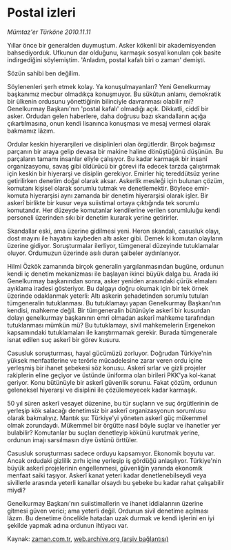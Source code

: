 # Postal izleri

*Mümtaz'er Türköne 2010.11.11*

<td class="columnist-detail">
<p>Yıllar önce bir generalden duymuştum. Asker kökenli bir akademisyenden bahsediyorduk. Ufkunun dar olduğunu, karmaşık sosyal konuları çok basite indirgediğini söylemiştim. 'Anladım, postal kafalı biri o zaman' demişti.</p>
<p>
<div id="haberMetinDiv">
<p>Sözün sahibi ben değilim.
<p>Söylenenleri şerh etmek kolay. Ya konuşulmayanları? Yeni Genelkurmay başkanımız mecbur olmadıkça konuşmuyor. Bu sükûtun anlamı, demokratik bir ülkenin ordusunu yönettiğinin bilinciyle davranması olabilir mi? Genelkurmay Başkanı'nın 'postal kafalı' olmadığı açık. Dikkatli, ciddî bir asker. Ordudan gelen haberlere, daha doğrusu bazı skandalların açığa çıkartılmasına, onun kendi lisanınca konuşması ve mesaj vermesi olarak bakmamız lâzım.
<p>Ordular keskin hiyerarşileri ve disiplinleri olan örgütlerdir. Birçok bağımsız parçanın bir araya gelip devasa bir makine haline dönüştüğünü düşünün. Bu parçaların tamamı insanlar eliyle çalışıyor. Bu kadar karmaşık bir insanî organizasyonu, savaş gibi öldürücü bir görevi ifa edecek tarzda çalıştırmak için keskin bir hiyerarşi ve disiplin gerekiyor. Emirler hiç tereddütsüz yerine getirilirken denetim doğal olarak aksar. Askerlik mesleği için bulunan çözüm, komutanı kişisel olarak sorumlu tutmak ve denetlemektir. Böylece emir-komuta hiyerarşisi aynı zamanda bir denetim hiyerarşisi olarak işler. Bir askerî birlikte bir kusur veya suiistimal ortaya çıktığında tek sorumlu komutandır. Her düzeyde komutanlar kendilerine verilen sorumluluğu kendi personeli üzerinden sıkı bir denetim kurarak yerine getirirler.
<p>Skandallar eski, ama üzerine gidilmesi yeni. Heron skandalı, casusluk olayı, dost mayını ile hayatını kaybeden altı asker gibi. Demek ki komutan olayların üzerine gidiyor. Soruşturmalar ilerliyor, tümgeneral düzeyinde tutuklamalar oluyor. Ordumuzun üzerinde asılı duran şaibeler aydınlanıyor.
<p>Hilmi Özkök zamanında birçok generalin yargılanmasından bugüne, ordunun kendi iç denetim mekanizması ile başlayan ikinci büyük dalga bu. Arada iki Genelkurmay başkanından sonra, asker yeniden arasındaki çürük elmaları ayıklama iradesi gösteriyor. Bu dalgayı doğru okumak için bir tek örnek üzerinde odaklanmak yeterli: Altı askerin şehadetinden sorumlu tutulan tümgeneralin tutuklanması. Bu tutuklamayı yapan Genelkurmay Başkanı'nın kendisi, mahkeme değil. Bir tümgeneralin bütünüyle askerî bir kusurdan dolayı genelkurmay başkanının emri olmadan askerî mahkeme tarafından tutuklanması mümkün mü? Bu tutuklamayı, sivil mahkemelerin Ergenekon kapsamındaki tutuklamaları ile karıştırmamak gerekir. Burada tümgenerale isnat edilen suç askerî bir görev kusuru.
<p>Casusluk soruşturması, hayal gücümüzü zorluyor. Doğrudan Türkiye'nin yüksek menfaatlerine ve terörle mücadelesine zarar veren ordu içine yerleşmiş bir ihanet şebekesi söz konusu. Askerî sırlar ve gizli projeler rakiplerin eline geçiyor ve üstünde üniforma olan birileri PKK'ya kol-kanat geriyor. Konu bütünüyle bir askerî güvenlik sorunu. Fakat çözüm, ordunun geleneksel hiyerarşi ve disiplini ile çözülemeyecek kadar karmaşık.
<p>50 yıl süren askerî vesayet düzenine, bu tür suçların ve suç örgütlerinin de yerleşip kök salacağı denetimsiz bir askerî organizasyonun sorumlusu olarak bakmalıyız. Mantık şu: Türkiye'yi yöneten askerî güç mükemmel olmak zorundaydı. Mükemmel bir örgütte nasıl böyle suçlar ve ihanetler yer bulabilir? Komutanlar bu suçları denetleyip kökünü kurutmak yerine, ordunun imajı sarsılmasın diye üstünü örttüler.
<p>Casusluk soruşturması sadece orduyu kapsamıyor. Ekonomik boyutu var. Ancak ordudaki gizlilik zırhı içine yerleşip iş gördüğü anlaşılıyor. Türkiye'nin büyük askerî projelerinin engellenmesi, güvenliğin yanında ekonomik menfaat saiki taşıyor. Askerî kanat yeteri kadar denetlenebilseydi veya sivillerle arasında yeterli kanallar olsaydı bu şebeke bu kadar rahat çalışabilir miydi?
<p>Genelkurmay Başkanı'nın suiistimallerin ve ihanet iddialarının üzerine gitmesi güven verici; ama yeterli değil. Ordunun sivil denetime açılması lâzım. Bu denetime öncelikle hatadan uzak durmak ve kendi işlerini en iyi şekilde yapmak adına ordunun ihtiyacı var.</p></p></p></p></p></p></p></p></p></div>
</p>
<a href="http://web.archive.org/web/20101224185650/mailto:m.turkone@zaman.com.tr">
</a></td>

Kaynak: [zaman.com.tr](http://zaman.com.tr/yazar.do?yazino=1051453), [web.archive.org (arşiv bağlantısı)](http://web.archive.org/web/20101224185650/http://zaman.com.tr/yazar.do?yazino=1051453)
